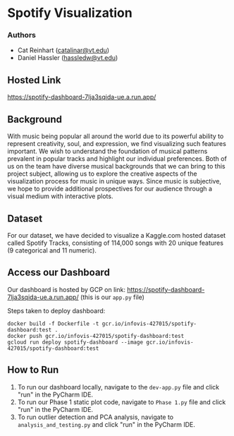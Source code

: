 # Spotify Visualization

### Authors
* Cat Reinhart (catalinar@vt.edu)
* Daniel Hassler (hassledw@vt.edu)

## Hosted Link
https://spotify-dashboard-7lja3sqida-ue.a.run.app/

## Background
With music being popular all around the world due to its 
powerful ability to represent creativity, soul, and expression, 
we find visualizing such features important. We wish to understand the 
foundation of musical patterns prevalent in popular tracks and highlight our 
individual preferences.  Both of us on the team have diverse musical backgrounds 
that we can bring to this project subject, allowing us to explore the creative aspects 
of the visualization process for music in unique ways. Since music is subjective, 
we hope to provide additional prospectives for our audience through a visual 
medium with interactive plots.

## Dataset
For our dataset, we have decided to visualize a Kaggle.com hosted dataset called Spotify Tracks, 
consisting of 114,000 songs with 20 unique features (9 categorical and 11 numeric).

## Access our Dashboard
Our dashboard is hosted by GCP on link: https://spotify-dashboard-7lja3sqida-ue.a.run.app/ (this is our `app.py` file)

Steps taken to deploy dashboard: 
```
docker build -f Dockerfile -t gcr.io/infovis-427015/spotify-dashboard:test .
docker push gcr.io/infovis-427015/spotify-dashboard:test
gcloud run deploy spotify-dashboard --image gcr.io/infovis-427015/spotify-dashboard:test
```

## How to Run
1. To run our dashboard locally, navigate to the `dev-app.py` file and click "run" in the PyCharm IDE.
2. To run our Phase 1 static plot code, navigate to `Phase 1.py` file and click "run" in the PyCharm IDE.
3. To run outlier detection and PCA analysis, navigate to `analysis_and_testing.py` and click "run" in the PyCharm IDE.